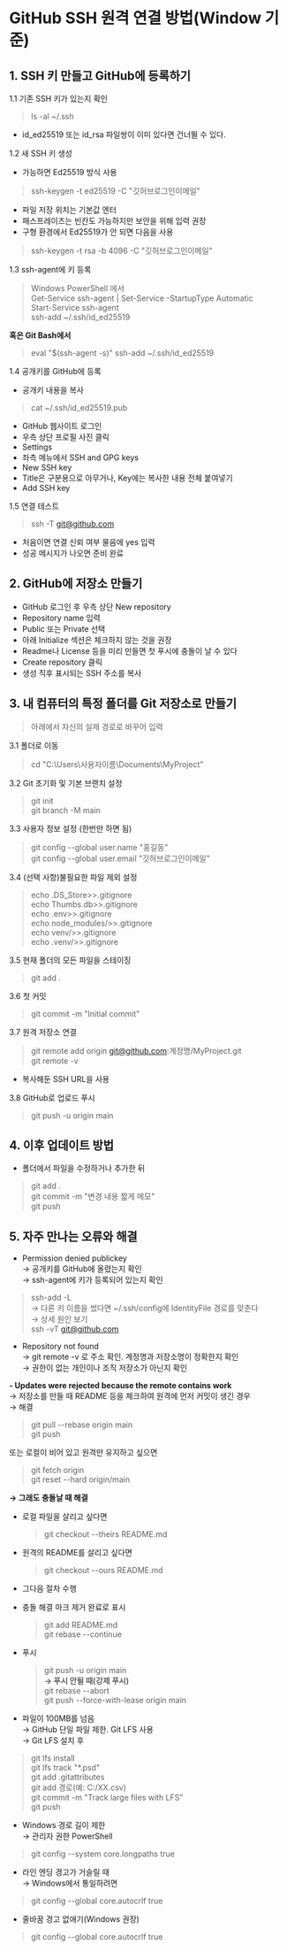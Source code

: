 # GitHub SSH 원격 연결 방법(Window 기준)  

## 1. SSH 키 만들고 GitHub에 등록하기  
1.1 기존 SSH 키가 있는지 확인  
 > ls -al ~/.ssh  
- id_ed25519 또는 id_rsa 파일쌍이 이미 있다면 건너뛸 수 있다.  

1.2 새 SSH 키 생성  
- 가능하면 Ed25519 방식 사용  
 > ssh-keygen -t ed25519 -C "깃허브로그인이메일"  
- 파일 저장 위치는 기본값 엔터  
- 패스프레이즈는 빈칸도 가능하지만 보안을 위해 입력 권장  
- 구형 환경에서 Ed25519가 안 되면 다음을 사용  
 > ssh-keygen -t rsa -b 4096 -C "깃허브로그인이메일"  

1.3 ssh-agent에 키 등록  
 > Windows PowerShell 에서  
 Get-Service ssh-agent | Set-Service -StartupType Automatic  
 Start-Service ssh-agent  
 ssh-add ~/.ssh/id_ed25519  


 **혹은 Git Bash에서**  
 > eval "$(ssh-agent -s)"
 ssh-add ~/.ssh/id_ed25519  


1.4 공개키를 GitHub에 등록  
- 공개키 내용을 복사  
 > cat ~/.ssh/id_ed25519.pub  
- GitHub 웹사이트 로그인  
- 우측 상단 프로필 사진 클릭  
- Settings  
- 좌측 메뉴에서 SSH and GPG keys  
- New SSH key  
- Title은 구분용으로 아무거나, Key에는 복사한 내용 전체 붙여넣기  
- Add SSH key  

1.5 연결 테스트  
 > ssh -T git@github.com  
- 처음이면 연결 신뢰 여부 물음에 yes 입력  
- 성공 메시지가 나오면 준비 완료  

## 2. GitHub에 저장소 만들기  
- GitHub 로그인 후 우측 상단 New repository  
- Repository name 입력  
- Public 또는 Private 선택  
- 아래 Initialize 섹션은 체크하지 않는 것을 권장  
- Readme나 License 등을 미리 만들면 첫 푸시에 충돌이 날 수 있다  
- Create repository 클릭  
- 생성 직후 표시되는 SSH 주소를 복사  

## 3. 내 컴퓨터의 특정 폴더를 Git 저장소로 만들기  
 > 아래에서 자신의 실제 경로로 바꾸어 입력  

3.1 폴더로 이동  
 > cd "C:\Users\사용자이름\Documents\MyProject"  

3.2 Git 초기화 및 기본 브랜치 설정  
 > git init  
 git branch -M main  

3.3 사용자 정보 설정 (한번만 하면 됨)  
 > git config --global user.name "홍길동"  
 git config --global user.email "깃허브로그인이메일"  

3.4 (선택 사항)불필요한 파일 제외 설정  
 > echo .DS_Store>>.gitignore  
 echo Thumbs.db>>.gitignore  
 echo .env>>.gitignore  
 echo node_modules/>>.gitignore  
 echo venv/>>.gitignore  
 echo .venv/>>.gitignore  

3.5 현재 폴더의 모든 파일을 스테이징  
 > git add .  

3.6 첫 커밋  
 > git commit -m "Initial commit"  

3.7 원격 저장소 연결  
 > git remote add origin git@github.com:계정명/MyProject.git  
 git remote -v  
- 복사해둔 SSH URL을 사용  

3.8 GitHub로 업로드 푸시  
 > git push -u origin main  

## 4. 이후 업데이트 방법  
- 폴더에서 파일을 수정하거나 추가한 뒤  
 > git add .  
 git commit -m "변경 내용 짧게 메모"  
 git push  


## 5. 자주 만나는 오류와 해결  
- Permission denied publickey  
→ 공개키를 GitHub에 올렸는지 확인  
→ ssh-agent에 키가 등록되어 있는지 확인  
 > ssh-add -L  
→ 다른 키 이름을 썼다면 ~/.ssh/config에 IdentityFile 경로를 맞춘다  
→ 상세 원인 보기  
  > ssh -vT git@github.com  

- Repository not found  
→ git remote -v 로 주소 확인. 계정명과 저장소명이 정확한지 확인  
→ 권한이 없는 개인이나 조직 저장소가 아닌지 확인  

**- Updates were rejected because the remote contains work**  
→ 저장소를 만들 때 README 등을 체크하여 원격에 먼저 커밋이 생긴 경우  
→ 해결  
 > git pull --rebase origin main  
 git push  
 
 또는 로컬이 비어 있고 원격만 유지하고 싶으면  

 > git fetch origin  
 git reset --hard origin/main  

**→ 그래도 충돌날 때 해결**  
 - 로컬 파일을 살리고 싶다면  
   > git checkout --theirs README.md  
 - 원격의 README를 살리고 싶다면  
   > git checkout --ours README.md  

 - 그다음 절차 수행  
 - 충돌 해결 마크 제거 완료로 표시  
   > git add README.md  
   git rebase --continue  
 - 푸시  
   > git push -u origin main  
   **→ 푸시 안될 때(강제 푸시)**  
     > git rebase --abort  
     git push --force-with-lease origin main  

- 파일이 100MB를 넘음  
→ GitHub 단일 파일 제한. Git LFS 사용  
→ Git LFS 설치 후  
 > git lfs install  
 git lfs track "*.psd"  
 git add .gitattributes  
 git add 경로(예: C:/XX.csv)  
 git commit -m "Track large files with LFS"  
 git push  

- Windows 경로 길이 제한  
→ 관리자 권한 PowerShell  
 > git config --system core.longpaths true  

- 라인 엔딩 경고가 거슬릴 때  
→ Windows에서 통일하려면  
 > git config --global core.autocrlf true  

- 줄바꿈 경고 없애기(Windows 권장)  
 > git config --global core.autocrlf true  

